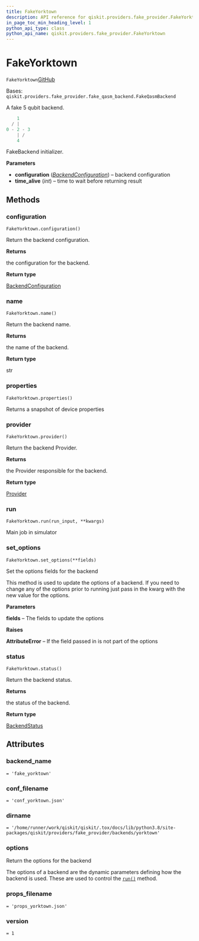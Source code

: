 ```yaml
---
title: FakeYorktown
description: API reference for qiskit.providers.fake_provider.FakeYorktown
in_page_toc_min_heading_level: 1
python_api_type: class
python_api_name: qiskit.providers.fake_provider.FakeYorktown
---
```


# FakeYorktown

<span id="qiskit.providers.fake_provider.FakeYorktown" />

`FakeYorktown`[GitHub](https://github.com/qiskit/qiskit/tree/stable/0.20/qiskit/providers/fake_provider/backends/yorktown/fake_yorktown.py "view source code")

Bases: `qiskit.providers.fake_provider.fake_qasm_backend.FakeQasmBackend`

A fake 5 qubit backend.

```python
    1
  / |
0 - 2 - 3
    | /
    4
```

FakeBackend initializer.

**Parameters**

*   **configuration** ([*BackendConfiguration*](qiskit.providers.models.BackendConfiguration "qiskit.providers.models.BackendConfiguration")) – backend configuration
*   **time\_alive** (*int*) – time to wait before returning result

## Methods

### configuration

<span id="qiskit.providers.fake_provider.FakeYorktown.configuration" />

`FakeYorktown.configuration()`

Return the backend configuration.

**Returns**

the configuration for the backend.

**Return type**

[BackendConfiguration](qiskit.providers.models.BackendConfiguration "qiskit.providers.models.BackendConfiguration")

### name

<span id="qiskit.providers.fake_provider.FakeYorktown.name" />

`FakeYorktown.name()`

Return the backend name.

**Returns**

the name of the backend.

**Return type**

str

### properties

<span id="qiskit.providers.fake_provider.FakeYorktown.properties" />

`FakeYorktown.properties()`

Returns a snapshot of device properties

### provider

<span id="qiskit.providers.fake_provider.FakeYorktown.provider" />

`FakeYorktown.provider()`

Return the backend Provider.

**Returns**

the Provider responsible for the backend.

**Return type**

[Provider](qiskit.providers.Provider "qiskit.providers.Provider")

### run

<span id="qiskit.providers.fake_provider.FakeYorktown.run" />

`FakeYorktown.run(run_input, **kwargs)`

Main job in simulator

### set\_options

<span id="qiskit.providers.fake_provider.FakeYorktown.set_options" />

`FakeYorktown.set_options(**fields)`

Set the options fields for the backend

This method is used to update the options of a backend. If you need to change any of the options prior to running just pass in the kwarg with the new value for the options.

**Parameters**

**fields** – The fields to update the options

**Raises**

**AttributeError** – If the field passed in is not part of the options

### status

<span id="qiskit.providers.fake_provider.FakeYorktown.status" />

`FakeYorktown.status()`

Return the backend status.

**Returns**

the status of the backend.

**Return type**

[BackendStatus](qiskit.providers.models.BackendStatus "qiskit.providers.models.BackendStatus")

## Attributes

<span id="qiskit.providers.fake_provider.FakeYorktown.backend_name" />

### backend\_name

`= 'fake_yorktown'`

<span id="qiskit.providers.fake_provider.FakeYorktown.conf_filename" />

### conf\_filename

`= 'conf_yorktown.json'`

<span id="qiskit.providers.fake_provider.FakeYorktown.dirname" />

### dirname

`= '/home/runner/work/qiskit/qiskit/.tox/docs/lib/python3.8/site-packages/qiskit/providers/fake_provider/backends/yorktown'`

<span id="qiskit.providers.fake_provider.FakeYorktown.options" />

### options

Return the options for the backend

The options of a backend are the dynamic parameters defining how the backend is used. These are used to control the [`run()`](qiskit.providers.fake_provider.FakeYorktown#run "qiskit.providers.fake_provider.FakeYorktown.run") method.

<span id="qiskit.providers.fake_provider.FakeYorktown.props_filename" />

### props\_filename

`= 'props_yorktown.json'`

<span id="qiskit.providers.fake_provider.FakeYorktown.version" />

### version

`= 1`

